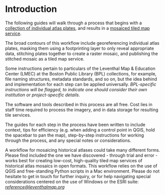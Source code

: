 # Introduction

The following guides will walk through a process that begins with a [collection of individual atlas plates](https://collections.leventhalmap.org/search?utf8=%E2%9C%93&q=39999059015550 "Cambridge 1873 plate list"), and results in a [mosaiced tiled map service](https://geoservices.leventhalmap.org/atlas-extent-viewer/index.html#39999059015550 "Cambridge 1873 mosaic").


The broad contours of this workflow include georeferencing individual atlas plates, masking them using a footprinting layer to only reveal appropriate data, stitching plates together to create a raster mosaic, and publishing the stitched mosaic as a tiled map service.


Some instructions pertain to particulars of the Leventhal Map & Education Center (LMEC) at the Boston Public Library (BPL) collections, for example, file naming structures, metadata standards, and so on, but the idea behind and implementation for each step can be applied universally. *BPL-specific instructions will be flagged, to indicate one should consider their own institution or project-specific details.*

The software and tools described in this process are all free. Cost lies in staff time required to process the imagery, and in data storage for resulting tile services.


The guides for each step in the process have been written to include context, tips for efficiency (e.g. when adding a control point in QGIS, hold the spacebar to pan the map), step-by-step instructions for working through the process, and any special notes or considerations.

A workflow for mosaicing historical atlases could take many different forms. Please find included the one we have discovered - through trial and error - works best for creating low-cost, high-quality tiled map services of historical atlas mosaics in open formats. This workflow relies on the use of QGIS and free-standing Python scripts in a Mac environment. Please do not hesitate to get in touch for further inquiry, or for help navigating special considerations centered on the use of Windows or the ESRI suite: *reference@leventhalmap.org*
